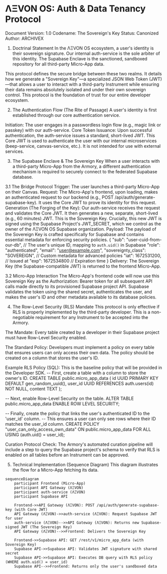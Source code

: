 # ΛΞVON OS: Auth & Data Tenancy Protocol
Document Version: 1.0
Codename: The Sovereign's Key
Status: Canonized
Author: ARCHIVEX

1. Doctrinal Statement
In the ΛΞVON OS ecosystem, a user's identity is their sovereign signature. Our internal auth-service is the sole arbiter of this identity. The Supabase Enclave is the sanctioned, sandboxed repository for all third-party Micro-App data.

This protocol defines the secure bridge between these two realms. It details how we generate a "Sovereign Key"—a specialized JSON Web Token (JWT)—that allows a user to interact with a third-party Instrument while ensuring their data remains absolutely isolated and under their own sovereign control. This protocol is the foundation of trust for our entire developer ecosystem.

2. The Authentication Flow (The Rite of Passage)
A user's identity is first established through our core authentication service.

Initiation: The user engages in a passwordless login flow (e.g., magic link or passkey) with our auth-service.
Core Token Issuance: Upon successful authentication, the auth-service issues a standard, short-lived JWT. This Core JWT is used to authenticate the user with our internal microservices (beep-service, canvas-service, etc.). It is not intended for use with external services.

3. The Supabase Enclave & The Sovereign Key
When a user interacts with a third-party Micro-App from the Armory, a different authentication mechanism is required to securely connect to the federated Supabase database.

3.1 The Bridge Protocol
Trigger: The user launches a third-party Micro-App on their Canvas.
Request: The Micro-App's frontend, upon loading, makes an authenticated request to our backend (e.g., POST /api/auth/generate-supabase-key). It uses the Core JWT to prove its identity for this request.
Generation (The Forging of the Key):
Our auth-service receives the request and validates the Core JWT.
It then generates a new, separate, short-lived (e.g., 60 minutes) JWT. This is the Sovereign Key.
Crucially, this new JWT is signed using the Supabase Project's JWT_SECRET, which we control as the owner of the ΛΞVON OS Supabase organization.
Payload: The payload of the Sovereign Key is crafted specifically for Supabase and contains essential metadata for enforcing security policies.
{
  "sub": "user-cuid-from-our-db", // The user's unique ID, mapping to `auth.uid()` in Supabase
  "role": "authenticated",
  "email": "user@example.com",
  "sovereignty_class": "SOVEREIGN", // Custom metadata for advanced policies
  "iat": 1672531200, // Issued at
  "exp": 1672534800  // Expiration time
}
Delivery: The Sovereign Key (the Supabase-compatible JWT) is returned to the frontend Micro-App.

3.2 Micro-App Interaction
The Micro-App's frontend code will now use this Sovereign Key as the Authorization: Bearer token for all subsequent API calls made directly to its provisioned Supabase project API.
Supabase validates the token using the shared secret, authenticates the user, and makes the user's ID and other metadata available to its database policies.

4. The Row-Level Security (RLS) Mandate
This protocol is only effective if RLS is properly implemented by the third-party developer. This is a non-negotiable requirement for any Instrument to be accepted into the Armory.

The Mandate: Every table created by a developer in their Supabase project must have Row-Level Security enabled.

The Standard Policy: Developers must implement a policy on every table that ensures users can only access their own data. The policy should be created on a column that stores the user's ID.

Example RLS Policy (SQL):
This is the baseline policy that will be provided in the Developer SDK.
-- First, create a table with a column to store the owner's ID.
CREATE TABLE public.micro_app_data (
  id UUID PRIMARY KEY DEFAULT gen_random_uuid(),
  user_id UUID REFERENCES auth.users(id) NOT NULL,
  content TEXT
);

-- Next, enable Row-Level Security on the table.
ALTER TABLE public.micro_app_data ENABLE ROW LEVEL SECURITY;

-- Finally, create the policy that links the user's authenticated ID to the 'user_id' column.
-- This ensures a user can only see rows where their ID matches the user_id column.
CREATE POLICY "user_can_only_access_own_data"
ON public.micro_app_data
FOR ALL
USING (auth.uid() = user_id);

Curation Protocol Check: The Armory's automated curation pipeline will include a step to query the Supabase project's schema to verify that RLS is enabled on all tables before an Instrument can be approved.

5. Technical Implementation (Sequence Diagram)
This diagram illustrates the flow for a Micro-App fetching its data.
```mermaid
sequenceDiagram
    participant Frontend (Micro-App)
    participant API Gateway (ΛΞVON)
    participant auth-service (ΛΞVON)
    participant Supabase API

    Frontend->>API Gateway (ΛΞVON): POST /api/auth/generate-supabase-key (with Core JWT)
    API Gateway (ΛΞVON)->>auth-service (ΛΞVON): Request Supabase JWT for user
    auth-service (ΛΞVON)-->>API Gateway (ΛΞVON): Returns new Supabase-signed JWT (The Sovereign Key)
    API Gateway (ΛΞVON)-->>Frontend: Delivers the Sovereign Key

    Frontend->>Supabase API: GET /rest/v1/micro_app_data (with Sovereign Key)
    Supabase API->>Supabase API: Validates JWT signature with shared secret
    Supabase API->>Supabase API: Executes DB query with RLS policy (WHERE auth.uid() = user_id)
    Supabase API-->>Frontend: Returns only the user's sandboxed data
```
